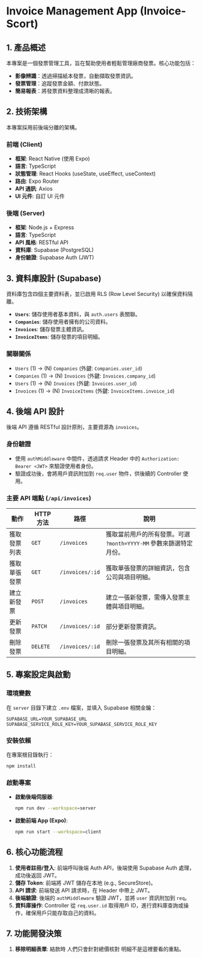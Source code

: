 # Invoice Management App (Invoice-Scort)

## 1. 產品概述

本專案是一個發票管理工具，旨在幫助使用者輕鬆管理廠商發票。核心功能包括：

- **影像辨識**：透過掃描紙本發票，自動擷取發票資訊。
- **發票管理**：追蹤發票金額、付款狀態。
- **簡易報表**：將發票資料整理成清晰的報表。

## 2. 技術架構

本專案採用前後端分離的架構。

### 前端 (Client)

- **框架**: React Native (使用 Expo)
- **語言**: TypeScript
- **狀態管理**: React Hooks (useState, useEffect, useContext)
- **路由**: Expo Router
- **API 通訊**: Axios
- **UI 元件**: 自訂 UI 元件

### 後端 (Server)

- **框架**: Node.js + Express
- **語言**: TypeScript
- **API 風格**: RESTful API
- **資料庫**: Supabase (PostgreSQL)
- **身份驗證**: Supabase Auth (JWT)

## 3. 資料庫設計 (Supabase)

資料庫包含四個主要資料表，並已啟用 RLS (Row Level Security) 以確保資料隔離。

- **`Users`**: 儲存使用者基本資料，與 `auth.users` 表關聯。
- **`Companies`**: 儲存使用者擁有的公司資料。
- **`Invoices`**: 儲存發票主體資訊。
- **`InvoiceItems`**: 儲存發票的項目明細。

### 關聯關係

- `Users` (1) -> (N) `Companies` (外鍵: `Companies.user_id`)
- `Companies` (1) -> (N) `Invoices` (外鍵: `Invoices.company_id`)
- `Users` (1) -> (N) `Invoices` (外鍵: `Invoices.user_id`)
- `Invoices` (1) -> (N) `InvoiceItems` (外鍵: `InvoiceItems.invoice_id`)

## 4. 後端 API 設計

後端 API 遵循 RESTful 設計原則，主要資源為 `invoices`。

### 身份驗證

- 使用 `authMiddleware` 中間件，透過請求 Header 中的 `Authorization: Bearer <JWT>` 來驗證使用者身份。
- 驗證成功後，會將用戶資訊附加到 `req.user` 物件，供後續的 Controller 使用。

### 主要 API 端點 (`/api/invoices`)

| 動作         | HTTP 方法 | 路徑            | 說明                                                               |
| ------------ | --------- | --------------- | ------------------------------------------------------------------ |
| 獲取發票列表 | `GET`     | `/invoices`     | 獲取當前用戶的所有發票。可選 `?month=YYYY-MM` 參數來篩選特定月份。 |
| 獲取單張發票 | `GET`     | `/invoices/:id` | 獲取單張發票的詳細資訊，包含公司與項目明細。                       |
| 建立新發票   | `POST`    | `/invoices`     | 建立一張新發票，需傳入發票主體與項目明細。                         |
| 更新發票     | `PATCH`   | `/invoices/:id` | 部分更新發票資訊。                                                 |
| 刪除發票     | `DELETE`  | `/invoices/:id` | 刪除一張發票及其所有相關的項目明細。                               |

## 5. 專案設定與啟動

### 環境變數

在 `server` 目錄下建立 `.env` 檔案，並填入 Supabase 相關金鑰：

```
SUPABASE_URL=YOUR_SUPABASE_URL
SUPABASE_SERVICE_ROLE_KEY=YOUR_SUPABASE_SERVICE_ROLE_KEY
```

### 安裝依賴

在專案根目錄執行：

```bash
npm install
```

### 啟動專案

- **啟動後端伺服器**:
  ```bash
  npm run dev --workspace=server
  ```
- **啟動前端 App (Expo)**:
  ```bash
  npm run start --workspace=client
  ```

## 6. 核心功能流程

1. **使用者註冊/登入**: 前端呼叫後端 Auth API，後端使用 Supabase Auth 處理，成功後返回 JWT。
2. **儲存 Token**: 前端將 JWT 儲存在本地 (e.g., SecureStore)。
3. **API 請求**: 前端發送 API 請求時，在 Header 中帶上 JWT。
4. **後端驗證**: 後端的 `authMiddleware` 驗證 JWT，並將 `user` 資訊附加到 `req`。
5. **資料庫操作**: Controller 從 `req.user.id` 取得用戶 ID，進行資料庫查詢或操作，確保用戶只能存取自己的資料。

## 7. 功能開發決策

1. **移除明細表單**: 結款時 人們只會針對總價核對 明細不是這裡要看的重點。
